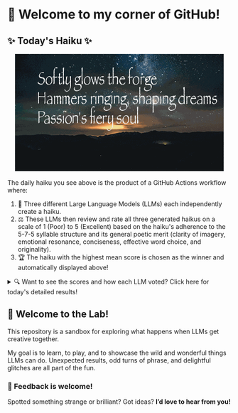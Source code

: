 # 👋 Welcome to my corner of GitHub!

## ✨ Today's Haiku ✨

<p align="center">
  <img src="assets/haiku.gif" alt="Hive Mind - AI Collaboration Concept"/>
</p>

The daily haiku you see above is the product of a GitHub Actions workflow where:

1.  🐝 Three different Large Language Models (LLMs) each independently create a haiku.
2.  ⚖️ These LLMs then review and rate all three generated haikus on a scale of 1 (Poor) to 5 (Excellent) based on the haiku's adherence to the 5-7-5 syllable structure and its general poetic merit (clarity of imagery, emotional resonance, conciseness, effective word choice, and originality).
3.  🏆 The haiku with the highest mean score is chosen as the winner and automatically displayed above!

<details>
<summary>🔍 Want to see the scores and how each LLM voted? Click here for today's detailed results!</summary>

<div id="stats_marker"></div>

| Haiku | Generated By | Rated by `Llama 4 Scout` | Rated by `Llama 3.3` | Rated by `Gemma 2:9B` | Mean Score | Std Dev | Status |
| :---------------------------------------------- | :----------- | :----------------- | :---------------- | :----------------- | :--------- | :--------- | :-------- |
*Softly glows the forge<br>Hammers ringing, shaping dreams<br>Passion's fiery soul* | Llama 4 Scout | 4 / 5 | 5 / 5 | 5 / 5| 4.67 | 0.5774 | 🏆 Winner |
*Purple iris sways  <br>Delicate as a secret  <br>Summer's gentle kiss* | Llama 3.3 | 5 / 5 | 5 / 5 | 4 / 5| 4.67 | 0.5774 |  |
*Amber leaves take flight  <br>Crimson dance across the breeze<br>Autumn whispers fall<br>* | Gemma 2:9B | 3 / 5 | 1 / 5 | 3 / 5| 2.33 | 1.1547 |  |
</details>


## 🧪 Welcome to the Lab!

This repository is a sandbox for exploring what happens when LLMs get creative together. 

My  goal is to learn, to play, and to showcase the wild and wonderful things LLMs can do. Unexpected results, odd turns of phrase, and delightful glitches are all part of the fun.

### 💬 Feedback is welcome!

Spotted something strange or brilliant? Got ideas? **I’d love to hear from you!**